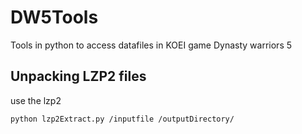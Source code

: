 # DW5Tools
 Tools in python to access datafiles in KOEI game Dynasty warriors 5

## Unpacking LZP2 files
 use the lzp2
 ```
 python lzp2Extract.py /inputfile /outputDirectory/
 ```

